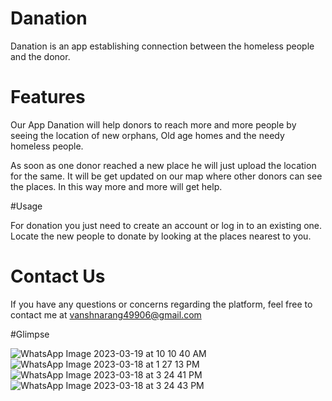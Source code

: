 # Danation

Danation is an app establishing connection between the homeless people and the donor.

# Features

Our App Danation will help donors to reach more and more people by seeing the location of new orphans, Old age homes and the needy homeless people.

As soon as one donor reached a new place he will just upload the location for the same.
It will be get updated on our map where other donors can see the places.
In this way more and more will get help.


#Usage

For donation you just need to create an account or log in to an existing one.
Locate the new people to donate by looking at the places nearest to you.

# Contact Us

If you have any questions or concerns regarding the platform, feel free to contact me at vanshnarang49906@gmail.com

#Glimpse 

![WhatsApp Image 2023-03-19 at 10 10 40 AM](https://user-images.githubusercontent.com/102366482/226196113-532ebf38-2117-4ec3-bd7c-2a84f329de4b.jpeg)
![WhatsApp Image 2023-03-18 at 1 27 13 PM](https://user-images.githubusercontent.com/102366482/226196118-eb0aa177-f7b2-40e2-8058-69b5a8370529.jpeg)
![WhatsApp Image 2023-03-18 at 3 24 41 PM](https://user-images.githubusercontent.com/102366482/226196120-532f123e-6bca-4c59-a301-317c7e17e7ca.jpeg)
![WhatsApp Image 2023-03-18 at 3 24 43 PM](https://user-images.githubusercontent.com/102366482/226196122-05fd2a54-1803-4c9b-a13a-efda9ba26447.jpeg)

